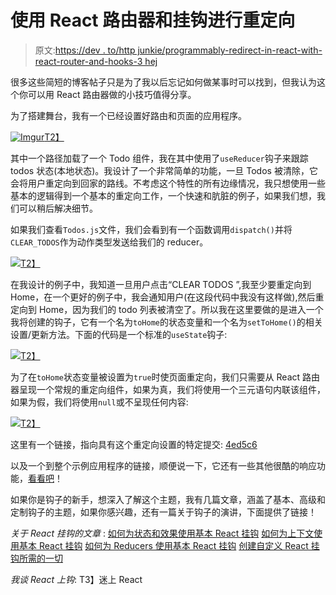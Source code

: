 # 使用 React 路由器和挂钩进行重定向

> 原文:[https://dev . to/http junkie/programmably-redirect-in-react-with-react-router-and-hooks-3 hej](https://dev.to/httpjunkie/programmatically-redirect-in-react-with-react-router-and-hooks-3hej)

很多这些简短的博客帖子只是为了我以后忘记如何做某事时可以找到，但我认为这个你可以用 React 路由器做的小技巧值得分享。

为了搭建舞台，我有一个已经设置好路由和页面的应用程序。

[![Imgur](../Images/6a7120c79007ccf9cb97b73d7a77abbf.png)T2】](https://res.cloudinary.com/practicaldev/image/fetch/s--eKnACX3N--/c_limit%2Cf_auto%2Cfl_progressive%2Cq_auto%2Cw_880/https://i.imgur.com/y01HqkX.png)

其中一个路径加载了一个 Todo 组件，我在其中使用了`useReducer`钩子来跟踪 todos 状态(本地状态)。我设计了一个非常简单的功能，一旦 Todos 被清除，它会将用户重定向到回家的路线。不考虑这个特性的所有边缘情况，我只想使用一些基本的逻辑得到一个基本的重定向工作，一个快速和肮脏的例子，如果我们想，我们可以稍后解决细节。

如果我们查看`Todos.js`文件，我们会看到有一个函数调用`dispatch()`并将`CLEAR_TODOS`作为动作类型发送给我们的 reducer。

[![](../Images/a36f59d6d36981dc83b36d91febd1cd6.png)T2】](https://res.cloudinary.com/practicaldev/image/fetch/s--tjpyRyAW--/c_limit%2Cf_auto%2Cfl_progressive%2Cq_auto%2Cw_880/https://i.imgur.com/tI1uX1Z.png)

在我设计的例子中，我知道一旦用户点击“CLEAR TODOS ”,我至少要重定向到 Home，在一个更好的例子中，我会通知用户(在这段代码中我没有这样做),然后重定向到 Home，因为我们的 todo 列表被清空了。所以我在这里要做的是进入一个我将创建的钩子，它有一个名为`toHome`的状态变量和一个名为`setToHome()`的相关设置/更新方法。下面的代码是一个标准的`useState`钩子:

[![](../Images/a7728518be2d62ea0639adc190828f42.png)T2】](https://res.cloudinary.com/practicaldev/image/fetch/s--kwvSWpXy--/c_limit%2Cf_auto%2Cfl_progressive%2Cq_auto%2Cw_880/https://i.imgur.com/We1yF3S.png)

为了在`toHome`状态变量被设置为`true`时使页面重定向，我们只需要从 React 路由器呈现一个常规的重定向组件，如果为真，我们将使用一个三元语句内联该组件，如果为假，我们将使用`null`或不呈现任何内容:

[![](../Images/f4d3bf2721a89c021272442354dd7229.png)T2】](https://res.cloudinary.com/practicaldev/image/fetch/s--IE0-Jm_6--/c_limit%2Cf_auto%2Cfl_progressive%2Cq_auto%2Cw_880/https://i.imgur.com/jEhMyIq.png)

这里有一个链接，指向具有这个重定向设置的特定提交: [4ed5c6](https://github.com/httpJunkie/react-todo/commit/4ed5c60e7a58ff021d31f05f557311eabd4a098d)

以及一个到整个示例应用程序的链接，顺便说一下，它还有一些其他很酷的响应功能，[看看吧](https://github.com/httpJunkie/react-todo)！

如果你是钩子的新手，想深入了解这个主题，我有几篇文章，涵盖了基本、高级和定制钩子的主题，如果你感兴趣，还有一篇关于钩子的演讲，下面提供了链接！

*关于 React 挂钩的文章* :
[如何为状态和效果使用基本 React 挂钩](https://www.telerik.com/blogs/how-to-use-basic-react-hooks-for-state-and-effects)
[如何为上下文使用基本 React 挂钩](https://www.telerik.com/blogs/how-to-use-basic-react-hooks-for-context)
[如何为 Reducers 使用基本 React 挂钩](https://www.telerik.com/blogs/how-to-use-basic-react-hooks-for-reducers)
[创建自定义 React 挂钩所需的一切](https://www.telerik.com/blogs/everything-you-need-to-create-a-custom-react-hook)

*我谈 React 上钩*:
T3】迷上 React